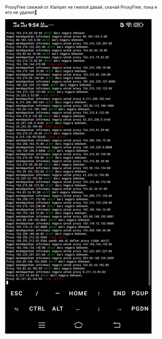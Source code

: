ProxyFree свежий от Xlamper не гнилой давай, скачай ProxyFree, пока я его не удалил🗿



![Logo](https://github.com/Xlamper/ProxyFree/raw/main/ProxyFree.jpg)
